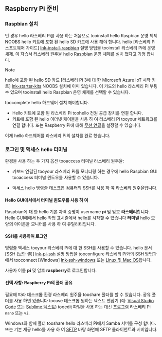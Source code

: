 ## <a name="prepare-your-raspberry-pi"></a>Raspberry Pi 준비

### <a name="install-raspbian"></a>Raspbian 설치

인 경우 hello 라스베리 Pi를 사용 하는 처음으로 tooinstall hello Raspbian 운영 체제 NOOBS hello 키트에 포함 된 hello SD 카드에 사용 해야 합니다. hello [라스베리 Pi 소프트웨어 가이드] [ lnk-install-raspbian] 설명 방법을 tooinstall 라스베리 Pi에 운영 체제. 이 자습서 라스베리 원주율 hello Raspbian 운영 체제를 설치 했다고 가정 합니다.

> [!NOTE]
> hello에 포함 된 hello SD 카드 [라스베리 Pi 3에 대 한 Microsoft Azure IoT 시작 키트] [ lnk-starter-kits] NOOBS 설치에 이미 있습니다. 이 카드의 hello 라스베리 Pi 부팅 수 있으며 tooinstall hello Raspbian 운영 체제를 선택할 수 있습니다.

toocomplete hello 하드웨어 설치 해야합니다.

- Hello 키트에 포함 된 라스베리 Pi toohello 전원 공급 장치를 연결 합니다.
- 키트에 포함 된 hello 이더넷 케이블을 사용 하 여 라스베리 Pi tooyour 네트워크를 연결 합니다. 또는 Raspberry Pi에 대해 [무선 연결][lnk-pi-wireless]을 설정할 수 있습니다.

이제 hello 하드웨어를 라스베리 Pi의 설치를 완료 했습니다.

### <a name="sign-in-and-access-hello-terminal"></a>로그인 및 액세스 hello 터미널

환경을 사용 하는 두 가지 옵션 tooaccess 터미널 라스베리 원주율:

- 키보드 연결된 tooyour 라스베리 Pi를 모니터링 하는 경우에 hello Raspbian GUI tooaccess 터미널 윈도우를 사용할 수 있습니다.

- 액세스 hello 명령줄 데스크톱 컴퓨터의 SSH를 사용 하 여 라스베리 원주율입니다.

#### <a name="use-a-terminal-window-in-hello-gui"></a>Hello GUI에서에서 터미널 윈도우를 사용 하 여

Raspbian에 대 한 hello 기본 자격 증명이 username **pi** 및 암호 **라스베리**합니다. Hello GUI에에서 hello 작업 표시줄에서 hello를 시작할 수 있습니다 **터미널** hello 모양의 아이콘을 모니터를 사용 하 여 유틸리티입니다.

#### <a name="sign-in-with-ssh"></a>SSH를 사용하여 로그인

명령줄 액세스 tooyour 라스베리 Pi에 대 한 SSH를 사용할 수 있습니다. hello 문서 [SSH (보안 셸)] [ lnk-pi-ssh] 설명 방법을 tooconfigure 라스베리 Pi와의 SSH 방법과에서 tooconnect [Windows] [ lnk-ssh-windows] 또는 [Linux 및 Mac OS][lnk-ssh-linux]합니다.

사용자 이름 **pi** 및 암호 **raspberry**로 로그인합니다.

#### <a name="optional-share-a-folder-on-your-raspberry-pi"></a>선택 사항: Raspberry Pi의 폴더 공유

필요에 따라 데스크톱 환경 라스베리 원주율 tooshare 폴더를 할 수 있습니다. 공유 폴더를 사용 하면 있습니다 toouse 데스크톱 원하는 텍스트 편집기 (예: [Visual Studio Code](https://code.visualstudio.com/) 또는 [Sublime 텍스트](http://www.sublimetext.com/)) tooedit 파일을 사용 하는 대신 프로그램 라스베리 Pi `nano` 또는 `vi`.

Windows와 함께 폴더 tooshare hello 라스베리 Pi에서 Samba 서버를 구성 합니다. 또는 기본 제공 hello를 사용 하 여 [SFTP](https://www.raspberrypi.org/documentation/remote-access/) 바탕 화면에 SFTP 클라이언트와 서버입니다.

[lnk-install-raspbian]: https://www.raspberrypi.org/learning/software-guide/quickstart/
[lnk-pi-wireless]: https://www.raspberrypi.org/documentation/configuration/wireless/README.md
[lnk-pi-ssh]: https://www.raspberrypi.org/documentation/remote-access/ssh/README.md
[lnk-ssh-windows]: https://www.raspberrypi.org/documentation/remote-access/ssh/windows.md
[lnk-ssh-linux]: https://www.raspberrypi.org/documentation/remote-access/ssh/unix.md
[lnk-starter-kits]: https://azure.microsoft.com/develop/iot/starter-kits/